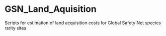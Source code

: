 # GSN_Land_Aquisition
Scripts for estimation of land acquisition costs for Global Safety Net species rarity sites
